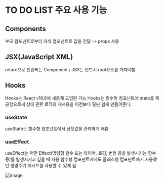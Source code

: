 # TO DO LIST 주요 사용 기능

## Components

부모 컴포넌트로부터 자식 컴포넌트로 값을 전달 -> props 사용

## JSX(JavaScript XML)

return으로 반환되는 Component / JSX는 반드시 root요소를 가져야함

## Hooks

Hooks는 React v16.8에 새롭게 도입된 기능
Hooks는 함수형 컴포넌트에 state를 제공함으로써 상태 관련 로직의 재사용을 이전보다 훨씬 쉽게 만들어준다.

### useState

useState는 함수형 컴포넌트에서 상탯값을 관리하게 해줌

### useEffect

useEffect는 어떤 Effect(명령형 함수 또는 타이머, 로깅, 변형 등을 발생시키는 함수 등)를 발생시키고 싶을 때 사용
함수형 컴포넌트에서도 클래스형 컴포넌트에서 사용했던 생명주기 메서드를 사용할 수 있게 됨

![image](https://github.com/dlwldk/to_do_list/assets/54341418/a2bf5234-83e2-4869-9dcd-2c9f6afe943d)
